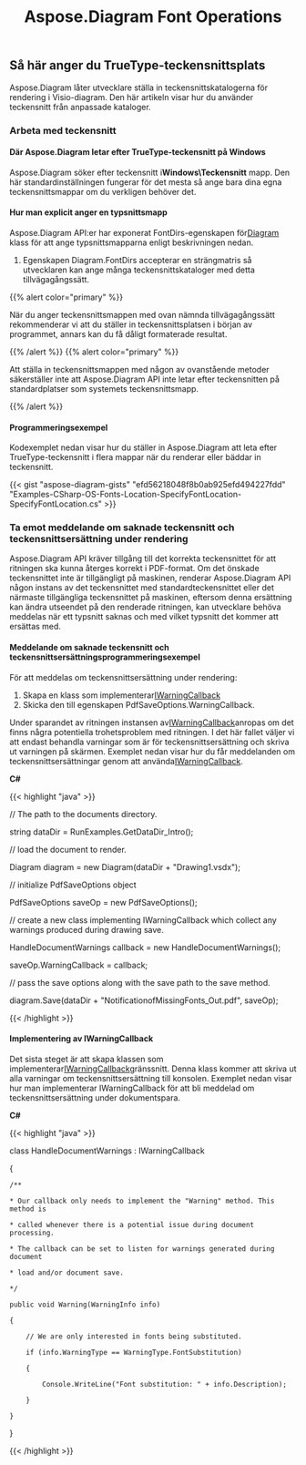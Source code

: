 ﻿---
title: Aspose.Diagram Font Operations
type: docs
weight: 180
url: /sv/net/aspose-diagram-font-operations/
description: Den här sidan beskriver hur man manipulerar teckensnitt med Aspose.Diagram-biblioteket.
---
## **Så här anger du TrueType-teckensnittsplats**
Aspose.Diagram låter utvecklare ställa in teckensnittskatalogerna för rendering i Visio-diagram. Den här artikeln visar hur du använder teckensnitt från anpassade kataloger.
### **Arbeta med teckensnitt**
#### **Där Aspose.Diagram letar efter TrueType-teckensnitt på Windows**
 Aspose.Diagram söker efter teckensnitt i**Windows\Teckensnitt** mapp. Den här standardinställningen fungerar för det mesta så ange bara dina egna teckensnittsmappar om du verkligen behöver det.
#### **Hur man explicit anger en typsnittsmapp**
Aspose.Diagram API:er har exponerat FontDirs-egenskapen för[Diagram](https://reference.aspose.com/diagram/java/com.aspose.diagram/diagram) klass för att ange typsnittsmapparna enligt beskrivningen nedan.

1. Egenskapen Diagram.FontDirs accepterar en strängmatris så utvecklaren kan ange många teckensnittskataloger med detta tillvägagångssätt.

{{% alert color="primary" %}} 

När du anger teckensnittsmappen med ovan nämnda tillvägagångssätt rekommenderar vi att du ställer in teckensnittsplatsen i början av programmet, annars kan du få dåligt formaterade resultat.

{{% /alert %}} {{% alert color="primary" %}} 

Att ställa in teckensnittsmappen med någon av ovanstående metoder säkerställer inte att Aspose.Diagram API inte letar efter teckensnitten på standardplatser som systemets teckensnittsmapp.

{{% /alert %}} 
#### **Programmeringsexempel**
Kodexemplet nedan visar hur du ställer in Aspose.Diagram att leta efter TrueType-teckensnitt i flera mappar när du renderar eller bäddar in teckensnitt.

{{< gist "aspose-diagram-gists" "efd56218048f8b0ab925efd494227fdd" "Examples-CSharp-OS-Fonts-Location-SpecifyFontLocation-SpecifyFontLocation.cs" >}}
### **Ta emot meddelande om saknade teckensnitt och teckensnittsersättning under rendering**
Aspose.Diagram API kräver tillgång till det korrekta teckensnittet för att ritningen ska kunna återges korrekt i PDF-format. Om det önskade teckensnittet inte är tillgängligt på maskinen, renderar Aspose.Diagram API någon instans av det teckensnittet med standardteckensnittet eller det närmaste tillgängliga teckensnittet på maskinen, eftersom denna ersättning kan ändra utseendet på den renderade ritningen, kan utvecklare behöva meddelas när ett typsnitt saknas och med vilket typsnitt det kommer att ersättas med.
#### **Meddelande om saknade teckensnitt och teckensnittsersättningsprogrammeringsexempel**
För att meddelas om teckensnittsersättning under rendering:

1. Skapa en klass som implementerar[IWarningCallback](https://reference.aspose.com/diagram/net/aspose.diagram/IWarningCallback)
1. Skicka den till egenskapen PdfSaveOptions.WarningCallback.

Under sparandet av ritningen instansen av[IWarningCallback](https://reference.aspose.com/diagram/net/aspose.diagram/IWarningCallback)anropas om det finns några potentiella trohetsproblem med ritningen. I det här fallet väljer vi att endast behandla varningar som är för teckensnittsersättning och skriva ut varningen på skärmen. Exemplet nedan visar hur du får meddelanden om teckensnittsersättningar genom att använda[IWarningCallback](https://reference.aspose.com/diagram/net/aspose.diagram/IWarningCallback).

**C#**

{{< highlight "java" >}}

 // The path to the documents directory.

string dataDir = RunExamples.GetDataDir_Intro();

// load the document to render.

Diagram diagram = new Diagram(dataDir + "Drawing1.vsdx");

// initialize PdfSaveOptions object

PdfSaveOptions saveOp = new PdfSaveOptions();

// create a new class implementing IWarningCallback which collect any warnings produced during drawing save.

HandleDocumentWarnings callback = new HandleDocumentWarnings();

saveOp.WarningCallback = callback;

// pass the save options along with the save path to the save method.

diagram.Save(dataDir + "NotificationofMissingFonts_Out.pdf", saveOp);

{{< /highlight >}}
#### **Implementering av IWarningCallback**
Det sista steget är att skapa klassen som implementerar[IWarningCallback](https://reference.aspose.com/diagram/net/aspose.diagram/IWarningCallback)gränssnitt. Denna klass kommer att skriva ut alla varningar om teckensnittsersättning till konsolen. Exemplet nedan visar hur man implementerar IWarningCallback för att bli meddelad om teckensnittsersättning under dokumentspara.

**C#**

{{< highlight "java" >}}

 class HandleDocumentWarnings : IWarningCallback

{

    /**

    * Our callback only needs to implement the "Warning" method. This method is

    * called whenever there is a potential issue during document processing.

    * The callback can be set to listen for warnings generated during document

    * load and/or document save.

    */

    public void Warning(WarningInfo info)

    {

        // We are only interested in fonts being substituted.

        if (info.WarningType == WarningType.FontSubstitution)

        {

            Console.WriteLine("Font substitution: " + info.Description);

        }

    }

}

{{< /highlight >}}
